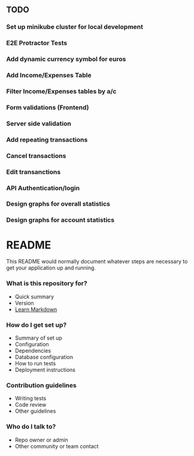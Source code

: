 ## TODO ##
### Set up minikube cluster for local development ###
### E2E Protractor Tests ###
### Add dynamic currency symbol for euros ###
### Add Income/Expenses Table ###
### Filter Income/Expenses tables by a/c ###
### Form validations (Frontend) ###
### Server side validation ###
### Add repeating transactions ###
### Cancel transactions ###
### Edit transanctions ###
### API Authentication/login ###
### Design graphs for overall statistics ###
### Design graphs for account statistics ###

# README #

This README would normally document whatever steps are necessary to get your application up and running.

### What is this repository for? ###

* Quick summary
* Version
* [Learn Markdown](https://bitbucket.org/tutorials/markdowndemo)

### How do I get set up? ###

* Summary of set up
* Configuration
* Dependencies
* Database configuration
* How to run tests
* Deployment instructions

### Contribution guidelines ###

* Writing tests
* Code review
* Other guidelines

### Who do I talk to? ###

* Repo owner or admin
* Other community or team contact